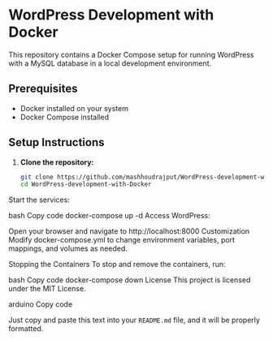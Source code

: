 # WordPress Development with Docker

This repository contains a Docker Compose setup for running WordPress with a MySQL database in a local development environment.

## Prerequisites

- Docker installed on your system
- Docker Compose installed

## Setup Instructions

1. **Clone the repository:**
   ```bash
   git clone https://github.com/mashhoudrajput/WordPress-development-with-Docker.git
   cd WordPress-development-with-Docker
Start the services:

bash
Copy code
docker-compose up -d
Access WordPress:

Open your browser and navigate to http://localhost:8000
Customization
Modify docker-compose.yml to change environment variables, port mappings, and volumes as needed.

Stopping the Containers
To stop and remove the containers, run:

bash
Copy code
docker-compose down
License
This project is licensed under the MIT License.

arduino
Copy code

Just copy and paste this text into your `README.md` file, and it will be properly formatted.
